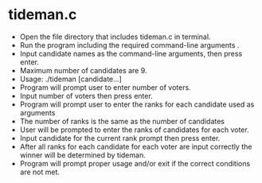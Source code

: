 # tideman.c

* Open the file directory that includes tideman.c in terminal.
* Run the program including the required command-line arguments .
* Input candidate names as the command-line arguments, then press enter.
* Maximum number of candidates are 9.
* Usage: ./tideman [candidate...]
* Program will prompt user to enter number of voters.
* Input number of voters then press enter.
* Program will prompt user to enter the ranks for each candidate used as arguments
* The number of ranks is the same as the number of candidates
* User will be prompted to enter the ranks of candidates for each voter.
* Input candidate for the current rank prompt then press enter.
* After all ranks for each candidate for each voter are input correctly the winner will be determined by tideman.
* Program will prompt proper usage and/or exit if the correct conditions are not met.